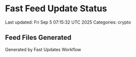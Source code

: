 # Fast Feed Update Status
Last updated: Fri Sep  5 07:15:32 UTC 2025
Categories: crypto

## Feed Files Generated

Generated by Fast Updates Workflow
